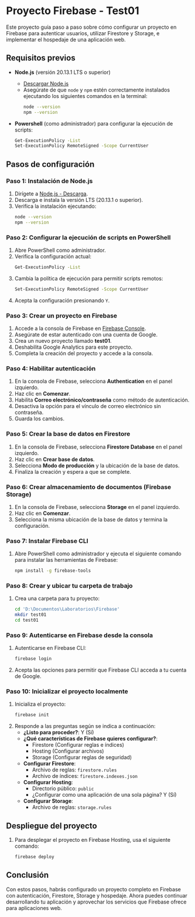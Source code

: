 # Proyecto Firebase - Test01

Este proyecto guía paso a paso sobre cómo configurar un proyecto en Firebase para autenticar usuarios, utilizar Firestore y Storage, e implementar el hospedaje de una aplicación web. 

## Requisitos previos

- **Node.js** (versión 20.13.1 LTS o superior)
  - [Descargar Node.js](https://nodejs.org/en/)
  - Asegúrate de que `node` y `npm` estén correctamente instalados ejecutando los siguientes comandos en la terminal:
    ```bash
    node --version
    npm --version
    ```

- **Powershell** (como administrador) para configurar la ejecución de scripts:
    ```bash
    Get-ExecutionPolicy -List
    Set-ExecutionPolicy RemoteSigned -Scope CurrentUser
    ```

## Pasos de configuración

### Paso 1: Instalación de Node.js

1. Dirígete a [Node.js - Descarga](https://nodejs.org/en/).
2. Descarga e instala la versión LTS (20.13.1 o superior).
3. Verifica la instalación ejecutando:
    ```bash
    node --version
    npm --version
    ```

### Paso 2: Configurar la ejecución de scripts en PowerShell

1. Abre PowerShell como administrador.
2. Verifica la configuración actual:
    ```bash
    Get-ExecutionPolicy -List
    ```
3. Cambia la política de ejecución para permitir scripts remotos:
    ```bash
    Set-ExecutionPolicy RemoteSigned -Scope CurrentUser
    ```
4. Acepta la configuración presionando `Y`.

### Paso 3: Crear un proyecto en Firebase

1. Accede a la consola de Firebase en [Firebase Console](https://firebase.google.com/).
2. Asegúrate de estar autenticado con una cuenta de Google.
3. Crea un nuevo proyecto llamado **test01**.
4. Deshabilita Google Analytics para este proyecto.
5. Completa la creación del proyecto y accede a la consola.

### Paso 4: Habilitar autenticación

1. En la consola de Firebase, selecciona **Authentication** en el panel izquierdo.
2. Haz clic en **Comenzar**.
3. Habilita **Correo electrónico/contraseña** como método de autenticación.
4. Desactiva la opción para el vínculo de correo electrónico sin contraseña.
5. Guarda los cambios.

### Paso 5: Crear la base de datos en Firestore

1. En la consola de Firebase, selecciona **Firestore Database** en el panel izquierdo.
2. Haz clic en **Crear base de datos**.
3. Selecciona **Modo de producción** y la ubicación de la base de datos.
4. Finaliza la creación y espera a que se complete.

### Paso 6: Crear almacenamiento de documentos (Firebase Storage)

1. En la consola de Firebase, selecciona **Storage** en el panel izquierdo.
2. Haz clic en **Comenzar**.
3. Selecciona la misma ubicación de la base de datos y termina la configuración.

### Paso 7: Instalar Firebase CLI

1. Abre PowerShell como administrador y ejecuta el siguiente comando para instalar las herramientas de Firebase:
    ```bash
    npm install -g firebase-tools
    ```

### Paso 8: Crear y ubicar tu carpeta de trabajo

1. Crea una carpeta para tu proyecto:
    ```bash
    cd 'D:\Documentos\Laboratorios\Firebase'
    mkdir test01
    cd test01
    ```

### Paso 9: Autenticarse en Firebase desde la consola

1. Autenticarse en Firebase CLI:
    ```bash
    firebase login
    ```
2. Acepta las opciones para permitir que Firebase CLI acceda a tu cuenta de Google.

### Paso 10: Inicializar el proyecto localmente

1. Inicializa el proyecto:
    ```bash
    firebase init
    ```
2. Responde a las preguntas según se indica a continuación:
    - **¿Listo para proceder?**: Y (Sí)
    - **¿Qué características de Firebase quieres configurar?**:
        - Firestore (Configurar reglas e índices)
        - Hosting (Configurar archivos)
        - Storage (Configurar reglas de seguridad)
    - **Configurar Firestore**:
        - Archivo de reglas: `firestore.rules`
        - Archivo de índices: `firestore.indexes.json`
    - **Configurar Hosting**:
        - Directorio público: `public`
        - ¿Configurar como una aplicación de una sola página? Y (Sí)
    - **Configurar Storage**:
        - Archivo de reglas: `storage.rules`

## Despliegue del proyecto

1. Para desplegar el proyecto en Firebase Hosting, usa el siguiente comando:
    ```bash
    firebase deploy
    ```

## Conclusión

Con estos pasos, habrás configurado un proyecto completo en Firebase con autenticación, Firestore, Storage y hospedaje. Ahora puedes continuar desarrollando tu aplicación y aprovechar los servicios que Firebase ofrece para aplicaciones web.
